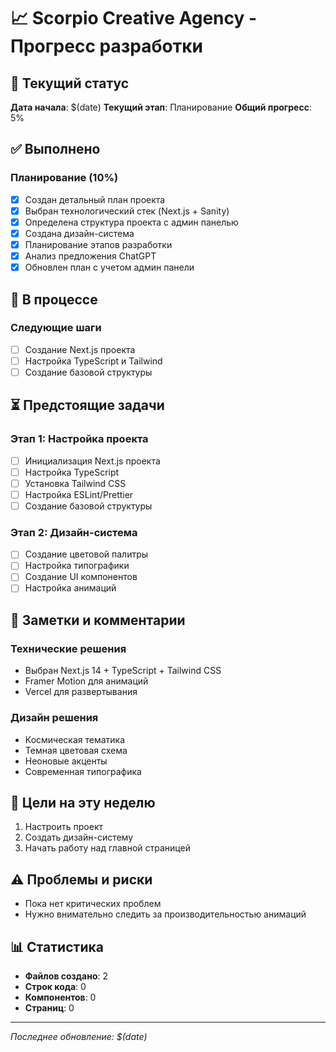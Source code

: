 # 📈 Scorpio Creative Agency - Прогресс разработки

## 📅 Текущий статус
**Дата начала**: $(date)
**Текущий этап**: Планирование
**Общий прогресс**: 5%

## ✅ Выполнено

### Планирование (10%)
- [x] Создан детальный план проекта
- [x] Выбран технологический стек (Next.js + Sanity)
- [x] Определена структура проекта с админ панелью
- [x] Создана дизайн-система
- [x] Планирование этапов разработки
- [x] Анализ предложения ChatGPT
- [x] Обновлен план с учетом админ панели

## 🔄 В процессе

### Следующие шаги
- [ ] Создание Next.js проекта
- [ ] Настройка TypeScript и Tailwind
- [ ] Создание базовой структуры

## ⏳ Предстоящие задачи

### Этап 1: Настройка проекта
- [ ] Инициализация Next.js проекта
- [ ] Настройка TypeScript
- [ ] Установка Tailwind CSS
- [ ] Настройка ESLint/Prettier
- [ ] Создание базовой структуры

### Этап 2: Дизайн-система
- [ ] Создание цветовой палитры
- [ ] Настройка типографики
- [ ] Создание UI компонентов
- [ ] Настройка анимаций

## 📝 Заметки и комментарии

### Технические решения
- Выбран Next.js 14 + TypeScript + Tailwind CSS
- Framer Motion для анимаций
- Vercel для развертывания

### Дизайн решения
- Космическая тематика
- Темная цветовая схема
- Неоновые акценты
- Современная типографика

## 🎯 Цели на эту неделю
1. Настроить проект
2. Создать дизайн-систему
3. Начать работу над главной страницей

## ⚠️ Проблемы и риски
- Пока нет критических проблем
- Нужно внимательно следить за производительностью анимаций

## 📊 Статистика
- **Файлов создано**: 2
- **Строк кода**: 0
- **Компонентов**: 0
- **Страниц**: 0

---
*Последнее обновление: $(date)*
